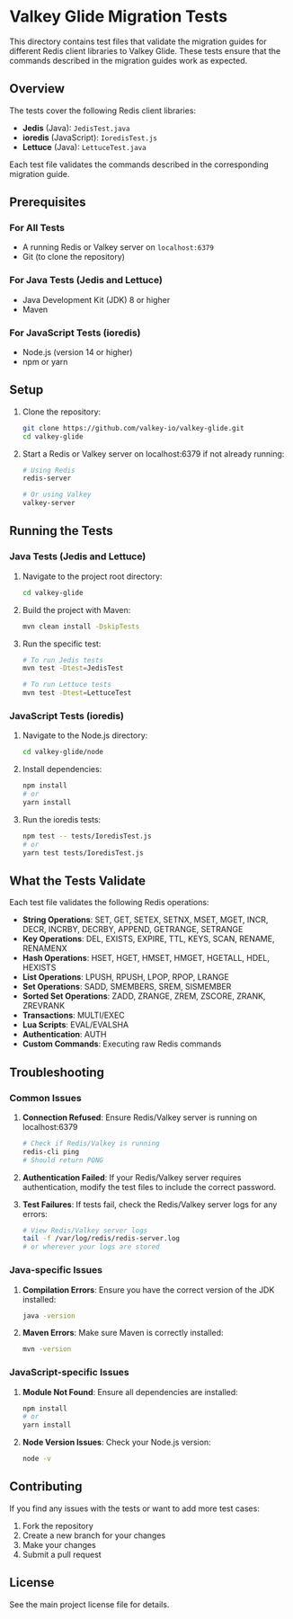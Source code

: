 # Valkey Glide Migration Tests

This directory contains test files that validate the migration guides for different Redis client libraries to Valkey Glide. These tests ensure that the commands described in the migration guides work as expected.

## Overview

The tests cover the following Redis client libraries:

- **Jedis** (Java): `JedisTest.java`
- **ioredis** (JavaScript): `IoredisTest.js`
- **Lettuce** (Java): `LettuceTest.java`

Each test file validates the commands described in the corresponding migration guide.

## Prerequisites

### For All Tests

- A running Redis or Valkey server on `localhost:6379`
- Git (to clone the repository)

### For Java Tests (Jedis and Lettuce)

- Java Development Kit (JDK) 8 or higher
- Maven

### For JavaScript Tests (ioredis)

- Node.js (version 14 or higher)
- npm or yarn

## Setup

1. Clone the repository:
   ```bash
   git clone https://github.com/valkey-io/valkey-glide.git
   cd valkey-glide
   ```

2. Start a Redis or Valkey server on localhost:6379 if not already running:
   ```bash
   # Using Redis
   redis-server

   # Or using Valkey
   valkey-server
   ```

## Running the Tests

### Java Tests (Jedis and Lettuce)

1. Navigate to the project root directory:
   ```bash
   cd valkey-glide
   ```

2. Build the project with Maven:
   ```bash
   mvn clean install -DskipTests
   ```

3. Run the specific test:
   ```bash
   # To run Jedis tests
   mvn test -Dtest=JedisTest

   # To run Lettuce tests
   mvn test -Dtest=LettuceTest
   ```

### JavaScript Tests (ioredis)

1. Navigate to the Node.js directory:
   ```bash
   cd valkey-glide/node
   ```

2. Install dependencies:
   ```bash
   npm install
   # or
   yarn install
   ```

3. Run the ioredis tests:
   ```bash
   npm test -- tests/IoredisTest.js
   # or
   yarn test tests/IoredisTest.js
   ```

## What the Tests Validate

Each test file validates the following Redis operations:

- **String Operations**: SET, GET, SETEX, SETNX, MSET, MGET, INCR, DECR, INCRBY, DECRBY, APPEND, GETRANGE, SETRANGE
- **Key Operations**: DEL, EXISTS, EXPIRE, TTL, KEYS, SCAN, RENAME, RENAMENX
- **Hash Operations**: HSET, HGET, HMSET, HMGET, HGETALL, HDEL, HEXISTS
- **List Operations**: LPUSH, RPUSH, LPOP, RPOP, LRANGE
- **Set Operations**: SADD, SMEMBERS, SREM, SISMEMBER
- **Sorted Set Operations**: ZADD, ZRANGE, ZREM, ZSCORE, ZRANK, ZREVRANK
- **Transactions**: MULTI/EXEC
- **Lua Scripts**: EVAL/EVALSHA
- **Authentication**: AUTH
- **Custom Commands**: Executing raw Redis commands

## Troubleshooting

### Common Issues

1. **Connection Refused**: Ensure Redis/Valkey server is running on localhost:6379
   ```bash
   # Check if Redis/Valkey is running
   redis-cli ping
   # Should return PONG
   ```

2. **Authentication Failed**: If your Redis/Valkey server requires authentication, modify the test files to include the correct password.

3. **Test Failures**: If tests fail, check the Redis/Valkey server logs for any errors:
   ```bash
   # View Redis/Valkey server logs
   tail -f /var/log/redis/redis-server.log
   # or wherever your logs are stored
   ```

### Java-specific Issues

1. **Compilation Errors**: Ensure you have the correct version of the JDK installed:
   ```bash
   java -version
   ```

2. **Maven Errors**: Make sure Maven is correctly installed:
   ```bash
   mvn -version
   ```

### JavaScript-specific Issues

1. **Module Not Found**: Ensure all dependencies are installed:
   ```bash
   npm install
   # or
   yarn install
   ```

2. **Node Version Issues**: Check your Node.js version:
   ```bash
   node -v
   ```

## Contributing

If you find any issues with the tests or want to add more test cases:

1. Fork the repository
2. Create a new branch for your changes
3. Make your changes
4. Submit a pull request

## License

See the main project license file for details.
